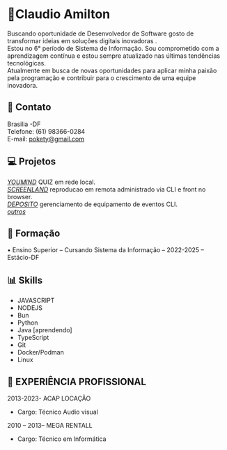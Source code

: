
# 👦Claudio Amilton
Buscando oportunidade de Desenvolvedor de Software gosto de transformar ideias em soluções digitais inovadoras . \
Estou no 6° período de Sistema de Informação. Sou comprometido com a
aprendizagem contínua e estou sempre atualizado nas últimas tendências tecnológicas. \
Atualmente em
busca de novas oportunidades para aplicar minha paixão pela programação e contribuir para o
crescimento de uma equipe inovadora.

## 🔗 Contato
Brasilia -DF \
Telefone: (61) 98366-0284 \
 E-mail: pokety@gmail.com 




## 💻 Projetos 
<!-- <div align="center">
  <a href="https://github.com/pokety">
  <img height="180em" src="https://github-readme-stats.vercel.app/api?username=pokety&show_icons=true&theme=dark&include_all_commits=true&count_private=true"/>
  <img height="180em" src="https://github-readme-stats.vercel.app/api/top-langs/?username=pokety&layout=compact&langs_count=7&theme=dark"/>
</div>  -->

[_*YOUMIND*_](https://github.com/pokety/youmind) QUIZ em rede local. \
[_*SCREENLAND*_](https://github.com/pokety/screenland) reproducao em remota administrado via CLI e front no browser. \
[_*DEPOSITO*_](https://github.com/pokety/deposito) gerenciamento de equipamento de eventos CLI. \
[_*outros*_](https://github.com/pokety?tab=repositories)

## 📓 Formação

• Ensino Superior – Cursando Sistema da Informação – 2022-2025 – Estácio-DF

## 📊 Skills
* JAVASCRIPT 
* NODEJS
* Bun
* Python
* Java [aprendendo]
* TypeScript
* Git
* Docker/Podman
* Linux

## 💼 EXPERIÊNCIA PROFISSIONAL
2013-2023- ACAP LOCAÇÃO 
* Cargo: Técnico Audio visual 

2010 – 2013– MEGA RENTALL 
* Cargo: Técnico em Informática